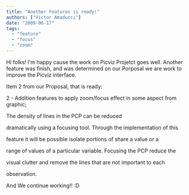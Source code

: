 ```yaml
---
title: "Another Features is ready!"
authors: ["Victor Amaducci"]
date: "2009-06-17"
tags: 
  - "feature"
  - "focus"
  - "zoom"
---
```


Hi folks! I'm happy cause the work on Picviz Projetct goes well. Another feature was finish, and was determined on our Porposal we are work to improve the Picviz interface.

  

Item 2 from our Proposal, that is ready:

  

2 - Addition features to apply zoom/focus effect in some aspect from graphic;  
  
The density of lines in the PCP can be reduced  
  
dramatically using a focusing tool. Through the implementation of this  
  
feature it will be possible isolate portions of share a value or a  
  
range of values of a particular variable. Focusing the PCP reduce the  
  
visual clutter and remove the lines that are not important to each  
  
observation.

  

And We continue working!! :D
